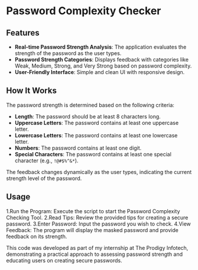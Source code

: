 # Password Complexity Checker

## Features

- **Real-time Password Strength Analysis**: The application evaluates the strength of the password as the user types.
- **Password Strength Categories**: Displays feedback with categories like Weak, Medium, Strong, and Very Strong based on password complexity.
- **User-Friendly Interface**: Simple and clean UI with responsive design.

## How It Works

The password strength is determined based on the following criteria:
- **Length**: The password should be at least 8 characters long.
- **Uppercase Letters**: The password contains at least one uppercase letter.
- **Lowercase Letters**: The password contains at least one lowercase letter.
- **Numbers**: The password contains at least one digit.
- **Special Characters**: The password contains at least one special character (e.g., `!@#$%^&*`).

The feedback changes dynamically as the user types, indicating the current strength level of the password.

## Usage
1.Run the Program: Execute the script to start the Password Complexity Checking Tool.
2.Read Tips: Review the provided tips for creating a secure password.
3.Enter Password: Input the password you wish to check.
4.View Feedback: The program will display the masked password and provide feedback on its strength.

This code was developed as part of my internship at The Prodigy Infotech, demonstrating a practical approach to assessing password strength and educating users on creating secure passwords.

